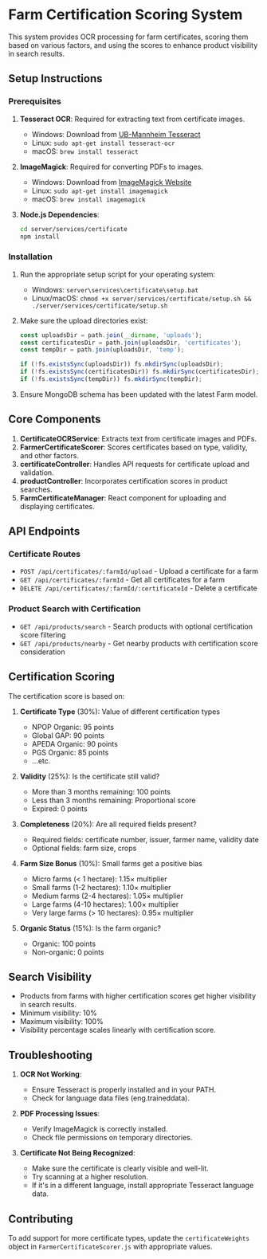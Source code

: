 # Farm Certification Scoring System

This system provides OCR processing for farm certificates, scoring them based on various factors, and using the scores to enhance product visibility in search results.

## Setup Instructions

### Prerequisites

1. **Tesseract OCR**: Required for extracting text from certificate images.
   - Windows: Download from [UB-Mannheim Tesseract](https://github.com/UB-Mannheim/tesseract/wiki)
   - Linux: `sudo apt-get install tesseract-ocr`
   - macOS: `brew install tesseract`

2. **ImageMagick**: Required for converting PDFs to images.
   - Windows: Download from [ImageMagick Website](https://imagemagick.org/script/download.php)
   - Linux: `sudo apt-get install imagemagick`
   - macOS: `brew install imagemagick`

3. **Node.js Dependencies**:
   ```bash
   cd server/services/certificate
   npm install
   ```

### Installation

1. Run the appropriate setup script for your operating system:
   - Windows: `server\services\certificate\setup.bat`
   - Linux/macOS: `chmod +x server/services/certificate/setup.sh && ./server/services/certificate/setup.sh`

2. Make sure the upload directories exist:
   ```javascript
   const uploadsDir = path.join(__dirname, 'uploads');
   const certificatesDir = path.join(uploadsDir, 'certificates');
   const tempDir = path.join(uploadsDir, 'temp');

   if (!fs.existsSync(uploadsDir)) fs.mkdirSync(uploadsDir);
   if (!fs.existsSync(certificatesDir)) fs.mkdirSync(certificatesDir);
   if (!fs.existsSync(tempDir)) fs.mkdirSync(tempDir);
   ```

3. Ensure MongoDB schema has been updated with the latest Farm model.

## Core Components

1. **CertificateOCRService**: Extracts text from certificate images and PDFs.
2. **FarmerCertificateScorer**: Scores certificates based on type, validity, and other factors.
3. **certificateController**: Handles API requests for certificate upload and validation.
4. **productController**: Incorporates certification scores in product searches.
5. **FarmCertificateManager**: React component for uploading and displaying certificates.

## API Endpoints

### Certificate Routes

- `POST /api/certificates/:farmId/upload` - Upload a certificate for a farm
- `GET /api/certificates/:farmId` - Get all certificates for a farm
- `DELETE /api/certificates/:farmId/:certificateId` - Delete a certificate

### Product Search with Certification

- `GET /api/products/search` - Search products with optional certification score filtering
- `GET /api/products/nearby` - Get nearby products with certification score consideration

## Certification Scoring

The certification score is based on:

1. **Certificate Type** (30%): Value of different certification types
   - NPOP Organic: 95 points
   - Global GAP: 90 points
   - APEDA Organic: 90 points
   - PGS Organic: 85 points
   - ...etc.

2. **Validity** (25%): Is the certificate still valid?
   - More than 3 months remaining: 100 points
   - Less than 3 months remaining: Proportional score
   - Expired: 0 points

3. **Completeness** (20%): Are all required fields present?
   - Required fields: certificate number, issuer, farmer name, validity date
   - Optional fields: farm size, crops

4. **Farm Size Bonus** (10%): Small farms get a positive bias
   - Micro farms (< 1 hectare): 1.15× multiplier
   - Small farms (1-2 hectares): 1.10× multiplier
   - Medium farms (2-4 hectares): 1.05× multiplier
   - Large farms (4-10 hectares): 1.00× multiplier
   - Very large farms (> 10 hectares): 0.95× multiplier

5. **Organic Status** (15%): Is the farm organic?
   - Organic: 100 points
   - Non-organic: 0 points

## Search Visibility

- Products from farms with higher certification scores get higher visibility in search results.
- Minimum visibility: 10%
- Maximum visibility: 100%
- Visibility percentage scales linearly with certification score.

## Troubleshooting

1. **OCR Not Working**: 
   - Ensure Tesseract is properly installed and in your PATH.
   - Check for language data files (eng.traineddata).

2. **PDF Processing Issues**: 
   - Verify ImageMagick is correctly installed.
   - Check file permissions on temporary directories.

3. **Certificate Not Being Recognized**: 
   - Make sure the certificate is clearly visible and well-lit.
   - Try scanning at a higher resolution.
   - If it's in a different language, install appropriate Tesseract language data.

## Contributing

To add support for more certificate types, update the `certificateWeights` object in `FarmerCertificateScorer.js` with appropriate values.

